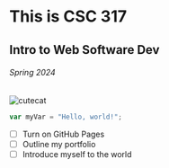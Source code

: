 # This is CSC 317
## Intro to Web Software Dev
###### Spring 2024
![cutecat](https://github.com/adeamulaku/skills-communicate-using-markdown/assets/93317760/6220469e-a25d-4f58-b99f-4818c28d9e84)
``` javascript
var myVar = "Hello, world!";
```
- [ ] Turn on GitHub Pages
- [ ] Outline my portfolio
- [ ] Introduce myself to the world

